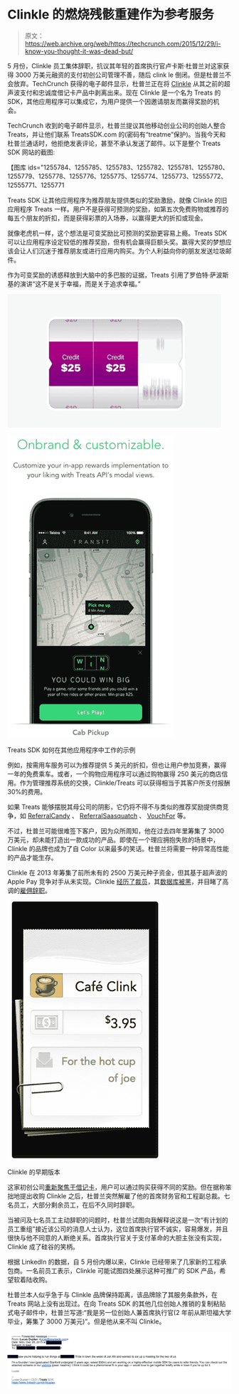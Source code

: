# Clinkle 的燃烧残骸重建作为参考服务

> 原文：<https://web.archive.org/web/https://techcrunch.com/2015/12/29/i-know-you-thought-it-was-dead-but/>

5 月份，Clinkle 员工集体辞职，抗议其年轻的首席执行官卢卡斯·杜普兰对这家获得 3000 万美元融资的支付初创公司管理不善，随后 clink le 倒闭。但是杜普兰不会放弃。TechCrunch 获得的电子邮件显示，杜普兰正在将 [Clinkle](https://web.archive.org/web/20230328135941/https://www.clinkle.com/) 从其之前的超声波支付和忠诚度借记卡产品中剥离出来。现在 Clinkle 是一个名为 Treats 的 SDK，其他应用程序可以集成它，为用户提供一个因邀请朋友而赢得奖励的机会。

TechCrunch 收到的电子邮件显示，杜普兰提议其他移动创业公司的创始人整合 Treats，并让他们联系 TreatsSDK.com 的(密码有“treatme”保护)。当我今天和杜普兰通话时，他拒绝发表评论，甚至不承认发送了邮件。以下是整个 Treats SDK 网站的截图:

【图库 ids="1255784、1255785、1255783、1255782、1255781、1255780、1255779、1255778、1255776、1255775、1255774、1255773、12555772、12555771、1255771

Treats SDK 让其他应用程序为推荐朋友提供类似的奖励激励，就像 Clinkle 的旧应用程序 Treats 一样。用户不是获得可预测的奖励，如第五次免费购物或推荐的每五个朋友的折扣，而是获得彩票的入场券，以赢得更大的折扣或现金。

就像老虎机一样，这个想法是可变奖励比可预测的奖励更容易上瘾。Treats SDK 可以让应用程序设定较低的推荐奖励，但有机会赢得巨额头奖。赢得大奖的梦想应该会让人们沉迷于推荐朋友或进行应用内购买。为个人利益向你的朋友发送垃圾邮件。

作为可变奖励的诱惑释放到大脑中的多巴胺的证据，Treats 引用了罗伯特·萨波斯基的演讲“这不是关于幸福，而是关于追求幸福。”

![Treats Variable Rewards](img/23ec5a2f282ff8403238397c548ab1c9.png)

![Example of how the Treats SDK works in other apps](img/abf6af6e9fee9aff81e7d794bd0713a7.png)

Treats SDK 如何在其他应用程序中工作的示例

例如，按需用车服务可以为推荐提供 5 美元的折扣，但也让用户参加竞赛，赢得一年的免费乘车。或者，一个购物应用程序可以通过购物赢得 250 美元的商店信用。作为管理推荐系统的交换，Clinkle/Treats 可以获得相当于其客户所支付报酬 30%的费用。

如果 Treats 能够摆脱其母公司的阴影，它仍将不得不与类似的推荐奖励提供商竞争，如 [ReferralCandy](https://web.archive.org/web/20230328135941/http://www.referralcandy.com/api.) 、 [ReferralSaasquatch](https://web.archive.org/web/20230328135941/http://www.referralsaasquatch.com/) 、 [VouchFor](https://web.archive.org/web/20230328135941/https://vouchfor.com/vf/) 等。

不过，杜普兰可能很难签下客户，因为众所周知，他在过去四年里筹集了 3000 万美元，却未能打造出一款成功的产品。即使在一个理应拥抱失败的场景中，Clinkle 的品牌也成为了自 Color 以来最多的笑话。杜普兰将需要一种异常高性能的产品才能生存。

Clinkle 在 2013 年筹集了前所未有的 2500 万美元种子资金，但其基于超声波的 Apple Pay 竞争对手从未实现。Clinkle [经历了裁员](https://web.archive.org/web/20230328135941/https://techcrunch.com/2013/12/09/payments-startup-clinkle-lays-off-a-quarter-of-its-staff/)，其[数据库被黑](https://web.archive.org/web/20230328135941/https://techcrunch.com/2014/01/30/clinkle-gets-hacked-before-it-even-launches/)，并目睹了高调的[雇佣辞职](https://web.archive.org/web/20230328135941/https://techcrunch.com/2014/03/13/more-dramz-at-clinkle/)。

![An early version of Clinkle](img/2fa5439135a51648dce589bca7451493.png)

Clinkle 的早期版本

这家初创公司[重新聚焦于借记卡](https://web.archive.org/web/20230328135941/https://techcrunch.com/2015/01/13/social-slot-machine/)，用户可以通过购买获得不同的奖励。但在据称笨拙地提出收购 Clinkle 之后，杜普兰突然解雇了他的首席财务官和工程副总裁。七名员工，大部分剩余员工，在后不久同时辞职。

当被问及七名员工主动辞职的问题时，杜普兰试图向我解释说这是一次“有计划的员工重组”接近该公司的消息人士认为，这位首席执行官不诚实，容易爆发，并且很快与他不同意的人断绝关系。首席执行官关于支付革命的大胆主张没有实现，Clinkle 成了硅谷的笑柄。

根据 LinkedIn 的数据，自 5 月份内爆以来，Clinkle 已经带来了几家新的工程承包商。一名前员工表示，Clinkle 可能试图四处展示这种可推广的 SDK 产品，希望软着陆收购。

杜普兰本人似乎急于与 Clinkle 品牌保持距离，该品牌除了其服务条款外，在 Treats 网站上没有出现过。在向 Treats SDK 的其他几位创始人推销的复制粘贴式电子邮件中，杜普兰写道:“我是另一位创始人兼首席执行官(2 年前从斯坦福大学毕业，筹集了 3000 万美元)”。但是他从来不叫 Clinkle。

![Lucas Duplan email](img/08dfb9f880b446dd3a85716c9943fa2d.png)